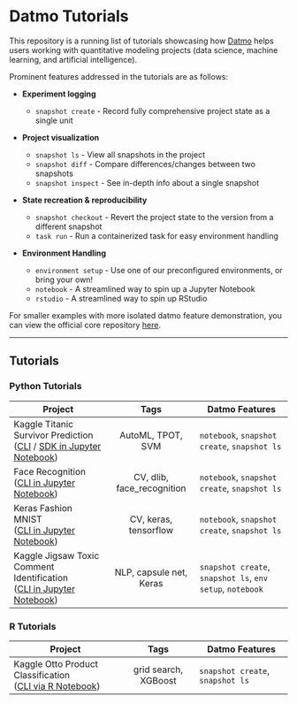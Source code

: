 # Datmo Tutorials

This repository is a running list of tutorials showcasing how [Datmo](https://github.com/datmo/datmo) helps users working with quantitative modeling projects (data science, machine learning, and artificial intelligence).

Prominent features addressed in the tutorials are as follows:

  * **Experiment logging** 
    * `snapshot create` - Record fully comprehensive project state as a single unit
  
  * **Project visualization** 
    * `snapshot ls` - View all snapshots in the project
    * `snapshot diff` - Compare differences/changes between two snapshots
    * `snapshot inspect` - See in-depth info about a single snapshot
  
  * **State recreation & reproducibility** 
    * `snapshot checkout` - Revert the project state to the version from a different snapshot
    * `task run` - Run a containerized task for easy environment handling
    
  * **Environment Handling**
    * `environment setup` - Use one of our preconfigured environments, or bring your own!
    * `notebook` - A streamlined way to spin up a Jupyter Notebook
    * `rstudio` - A streamlined way to spin up RStudio
  

For smaller examples with more isolated datmo feature demonstration, you can view the official core repository [here](https://github.com/datmo/datmo/tree/master/examples).

---

## Tutorials

### Python Tutorials

| Project  | Tags | Datmo Features |
| ------------- |:-------------:| -----|
| Kaggle Titanic Survivor Prediction <br> ([CLI](https://github.com/datmo/datmo-tutorials/tree/master/kaggle-titanic/cli) / [SDK in Jupyter Notebook](https://github.com/datmo/datmo-tutorials/tree/master/kaggle-titanic/sdk)) | AutoML, TPOT, SVM | `notebook`, `snapshot create`, `snapshot ls` |
| Face Recognition <br> ([CLI in Jupyter Notebook](https://github.com/datmo/datmo-tutorials/tree/master/face-recognition)) | CV, dlib, face_recognition | `notebook`, `snapshot create`, `snapshot ls` |
| Keras Fashion MNIST <br> ([CLI in Jupyter Notebook](https://github.com/datmo/datmo-tutorials/tree/master/keras-fashion-mnist)) | CV, keras, tensorflow | `notebook`, `snapshot create`, `snapshot ls` |
| Kaggle Jigsaw Toxic Comment Identification <br> ([CLI in Jupyter Notebook](https://github.com/datmo/datmo-tutorials/tree/master/toxic-comment-identification)) | NLP, capsule net, Keras | `snapshot create`, `snapshot ls`, `env setup`, `notebook` |


### R Tutorials

| Project  | Tags | Datmo Features |
| ------------- |:-------------:| -----|
| Kaggle Otto Product Classification <br> ([CLI via R Notebook](https://github.com/datmo/datmo-tutorials/tree/master/otto-xgboost-R)) | grid search, XGBoost | `snapshot create`, `snapshot ls` |
